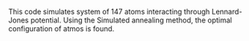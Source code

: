 This code simulates system of 147 atoms interacting through Lennard-Jones potential.
Using the Simulated annealing method, the optimal configuration of atmos is found.
